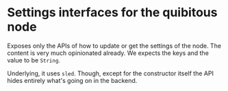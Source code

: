 # Settings interfaces for the quibitous node

Exposes only the APIs of how to update or get the settings of the node.
The content is very much opinionated already. We expects the keys and the
value to be `String`.

Underlying, it uses `sled`. Though, except for the constructor itself
the API hides entirely what's going on in the backend.
